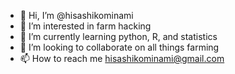 - 👋 Hi, I’m @hisashikominami
- 👀 I’m interested in farm hacking
- 🌱 I’m currently learning python, R, and statistics
- 💞️ I’m looking to collaborate on all things farming
- 📫 How to reach me hisashikominami@gmail.com

<!---
hisashikominami/hisashikominami is a ✨ special ✨ repository because its `README.md` (this file) appears on your GitHub profile.
You can click the Preview link to take a look at your changes.
--->
